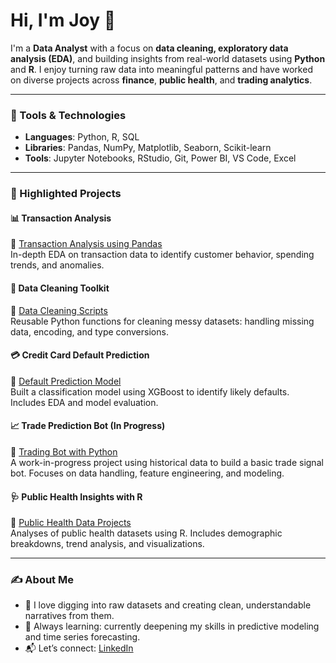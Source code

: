 # Hi, I'm Joy 👋

I'm a **Data Analyst** with a focus on **data cleaning, exploratory data analysis (EDA)**, and building insights from real-world datasets using **Python** and **R**. I enjoy turning raw data into meaningful patterns and have worked on diverse projects across **finance**, **public health**, and **trading analytics**.

---

### 🧰 Tools & Technologies
- **Languages**: Python, R, SQL
- **Libraries**: Pandas, NumPy, Matplotlib, Seaborn, Scikit-learn
- **Tools**: Jupyter Notebooks, RStudio, Git, Power BI, VS Code, Excel

---

### 📌 Highlighted Projects

#### 📊 Transaction Analysis
🔗 [Transaction Analysis using Pandas](https://github.com/joyouscami/transaction-analysis)  
In-depth EDA on transaction data to identify customer behavior, spending trends, and anomalies.

#### 🧹 Data Cleaning Toolkit
🔗 [Data Cleaning Scripts](https://github.com/joyouscami/data-cleaning-python)  
Reusable Python functions for cleaning messy datasets: handling missing data, encoding, and type conversions.

#### 💳 Credit Card Default Prediction
🔗 [Default Prediction Model](https://github.com/joyouscami/credit-card-default-model)  
Built a classification model using XGBoost to identify likely defaults. Includes EDA and model evaluation.

#### 📈 Trade Prediction Bot (In Progress)
🔗 [Trading Bot with Python](https://github.com/joyouscami/trade-prediction-bot)  
A work-in-progress project using historical data to build a basic trade signal bot. Focuses on data handling, feature engineering, and modeling.

#### 🩺 Public Health Insights with R
🔗 [Public Health Data Projects](https://github.com/yourusername/public-health-r-projects)  
Analyses of public health datasets using R. Includes demographic breakdowns, trend analysis, and visualizations.

---

### ✍️ About Me

- 💬 I love digging into raw datasets and creating clean, understandable narratives from them.
- 🚀 Always learning: currently deepening my skills in predictive modeling and time series forecasting.
- 📬 Let’s connect: [LinkedIn](https://www.linkedin.com/in/joy-mukami)
